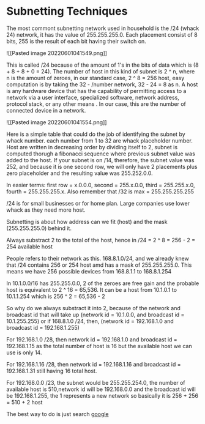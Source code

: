 # Subnetting Techniques

The most commont subnetting network used in household is the /24 (whack 24) network, it has the value of 255.255.255.0. Each placement consist of 8 bits, 255 is the result of each bit having their switch on. 

![[Pasted image 20220601041549.png]]

This is called /24 because of the amount of 1's in the bits of data which is (8 + 8 + 8 + 0 = 24). The number of host in this kind of subnet is 2 ^ n, where n is the amount of zeroes, in our standard case, 2 ^ 8 = 256 host, easy computation is by taking the 32  -  /number network, 32 - 24 = 8  as n. A host is any hardware device that has the capability of permitting access to a network via a user interface, specialized software, network address, protocol stack, or any other means . In our case, this are the number of connected device in a network.

![[Pasted image 20220601041554.png]]

Here is a simple table that could do the job of identifying the subnet by whack number. each number from 1 to 32 are whack placeholder number. Host are written in decreasing order by dividing itself to 2, subnet is computed thorugh a fibonacci sequence where previous subnet value was added to the host. If your subnet is on /14, therefore, the subnet value was 252, and because it is one second row, we will only have 2 placements plus zero placeholder and the resulting value was 255.252.0.0. 

In easier terms: first row = x.0.0.0, second = 255.x.0.0, third = 255.255.x.0, fourth = 255.255.255.x. Also remember that /32 is max = 255.255.255.255

/24 is for small businesses or for home plan. Large companies use lower whack as they need more host. 

Subnetting is about how address can we fit (host) and the mask (255.255.255.0) behind it.

Always substract 2 to the total of the host, hence in /24 = 2 ^ 8 = 256 - 2 = 254 available host

People refers to their network as this. 168.8.1.0/24, and we already knew that /24 contains 256 or 254 host amd has a mask of 255.255.255.0. This means we have 256 possible devices from 168.8.1.1 to 168.8.1.254

In 10.1.0.0/16 has 255.255.0.0, 2 of the zeroes are free gain and the probable host is equivalent to 2 ^ 16 = 65,536. It can be a host from 10.1.0.1 to 10.1.1.254 which is 256 ^ 2 = 65,536 - 2

So why do we always substract it into 2, because of the network and broadcast id that will take up (network id = 10.1.0.0, and broadcast id = 10.1.255.255) or if 168.8.1.0 /24, then, 
(network id = 192.168.1.0 and broadcast id = 192.168.1.255)

For 192.168.1.0 /28, then network id = 192.168.1.0 and broadcast id = 192.168.1.15 as the total number of host is 16 but the available host we can use is only 14.

For 192.168.1.16 /28, then network id = 192.168.1.16 and broadcast id = 192.168.1.31 still having 16 total host.  

For 192.168.0.0 /23, the subnet would be 255.255.254.0,  the number of available host is 510,network id will be 192.168.0.0 and the broadcast id will be 192.168.1.255, the 1 represents a new network so basically it is 256 + 256  = 510 + 2 host

The best way to do is just search [google](https://www.ipaddressguide.com/)





 


